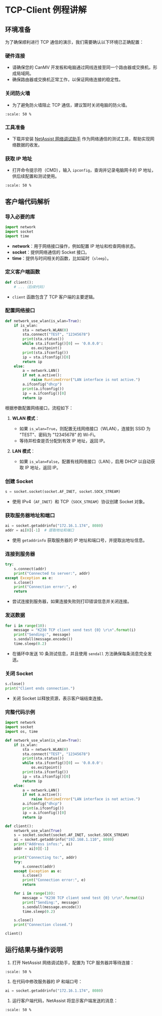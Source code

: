 # TCP-Client 例程讲解

## 环境准备

为了确保顺利进行 TCP 通信的演示，我们需要确认以下环境已正确配置：

### 硬件连接

- 请确保您的 CanMV 开发板和电脑通过网线连接至同一个路由器或交换机，形成局域网。
- 确保路由器或交换机正常工作，以保证网络连接的稳定性。

### 关闭防火墙

- 为了避免防火墙阻止 TCP 通信，建议暂时关闭电脑的防火墙。

```{image} ../images/network/image-20240722145319713.png
:scale: 50 %
```

### 工具准备

- 下载并安装 [NetAssist 网络调试助手](https://www.bing.com/search?q=netassist+cmsoft) 作为网络通信的测试工具，帮助实现网络数据的收发。

### 获取 IP 地址

- 打开命令提示符（CMD），输入 `ipconfig`，查询并记录电脑网卡的 IP 地址，供后续配置和测试使用。

```{image} ../images/network/image-20240722145500693.png
:scale: 50 %
```

## 客户端代码解析

### 导入必要的库

```python
import network  
import socket  
import time
```

- **network**：用于网络接口操作，例如配置 IP 地址和检查网络状态。
- **socket**：提供网络通信的 Socket 接口。
- **time**：提供与时间相关的函数，比如延时（`sleep`）。

### 定义客户端函数

```python
def client():  
    # ...（后续代码）
```

- `client` 函数包含了 TCP 客户端的主要逻辑。

### 配置网络接口

```python
def network_use_wlan(is_wlan=True):
    if is_wlan:
        sta = network.WLAN(0)
        sta.connect("TEST", "12345678")
        print(sta.status())
        while sta.ifconfig()[0] == '0.0.0.0':
            os.exitpoint()
        print(sta.ifconfig())
        ip = sta.ifconfig()[0]
        return ip
    else:
        a = network.LAN()
        if not a.active():
            raise RuntimeError("LAN interface is not active.")
        a.ifconfig("dhcp")
        print(a.ifconfig())
        ip = a.ifconfig()[0]
        return ip
```

根据参数配置网络接口，流程如下：

1. **WLAN 模式**：
   - 如果 `is_wlan=True`，则配置无线网络接口（WLAN），连接到 SSID 为 "TEST"、密码为 "12345678" 的 Wi-Fi。
   - 等待并检查是否分配到有效 IP 地址，返回 IP。

1. **LAN 模式**：
   - 如果 `is_wlan=False`，配置有线网络接口（LAN），启用 DHCP 以自动获取 IP 地址，返回 IP。

### 创建 Socket

```python
s = socket.socket(socket.AF_INET, socket.SOCK_STREAM)
```

- 使用 IPv4（`AF_INET`）和 TCP（`SOCK_STREAM`）协议创建 Socket 对象。

### 获取服务器地址和端口

```python
ai = socket.getaddrinfo("172.16.1.174", 8080)  
addr = ai[0][-1]  # 提取地址和端口
```

- 使用 `getaddrinfo` 获取服务器的 IP 地址和端口号，并提取出地址信息。

### 连接到服务器

```python
try:  
    s.connect(addr)  
    print("Connected to server:", addr)  
except Exception as e:  
    s.close()  
    print("Connection error:", e)  
    return
```

- 尝试连接到服务器，如果连接失败则打印错误信息并关闭连接。

### 发送数据

```python
for i in range(10):  
    message = "K230 TCP client send test {0} \r\n".format(i)  
    print("Sending:", message)  
    s.sendall(message.encode())  
    time.sleep(0.2)
```

- 在循环中发送 10 条测试信息，并且使用 `sendall` 方法确保每条消息完全发送。

### 关闭 Socket

```python
s.close()  
print("Client ends connection.")
```

- 关闭 Socket 以释放资源，表示客户端结束连接。

### 完整代码示例

```python
import network
import socket
import os, time

def network_use_wlan(is_wlan=True):
    if is_wlan:
        sta = network.WLAN(0)
        sta.connect("TEST", "12345678")
        print(sta.status())
        while sta.ifconfig()[0] == '0.0.0.0':
            os.exitpoint()
        print(sta.ifconfig())
        ip = sta.ifconfig()[0]
        return ip
    else:
        a = network.LAN()
        if not a.active():
            raise RuntimeError("LAN interface is not active.")
        a.ifconfig("dhcp")
        print(a.ifconfig())
        ip = a.ifconfig()[0]
        return ip

def client():
    network_use_wlan(True)
    s = socket.socket(socket.AF_INET, socket.SOCK_STREAM)
    ai = socket.getaddrinfo("192.168.1.110", 8080)
    print("Address infos:", ai)
    addr = ai[0][-1]

    print("Connecting to:", addr)
    try:
        s.connect(addr)
    except Exception as e:
        s.close()
        print("Connection error:", e)
        return

    for i in range(10):
        message = "K230 TCP client send test {0} \r\n".format(i)
        print("Sending:", message)
        s.sendall(message.encode())
        time.sleep(0.2)

    s.close()
    print("Connection closed.")

client()
```

## 运行结果与操作说明

1. 打开 NetAssist 网络调试助手，配置为 TCP 服务器并等待连接：

```{image} ../images/network/image-20240722152102440.png
:scale: 50 %
```

1. 在代码中修改服务器的 IP 和端口号：

```python
ai = socket.getaddrinfo("172.16.1.174", 8080)
```

1. 运行客户端代码，NetAssist 将显示客户端发送的消息：

```{image} ../images/network/image-20240722151843380.png
:scale: 50 %
```

